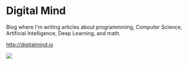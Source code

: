 # Digital Mind

Blog where I'm writing articles about programmming, Computer Science, Artificial Intelligence, Deep Learning, and math.

http://digitalmind.io

![](http://blog.digitalmind.io/static/img/dm-screenshot.png)
